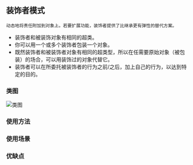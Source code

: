 ## 装饰者模式
``动态地将责任附加到对象上。若要扩展功能，装饰者提供了比继承更有弹性的替代方案。``
* 装饰者和被装饰对象有相同的超类。
* 你可以用一个或多个装饰者包装一个对象。
* 既然装饰者和被装饰者对象有相同的超类型，所以在任需要原始对象（被包装）的场合，可以用装饰过的对象代替它。
* 装饰者可以在所委托被装饰者的行为之前/之后，加上自己的行为，以达到特定的目的。
### 类图
![类图](./imgs/)
### 使用方法

### 使用场景
### 优缺点